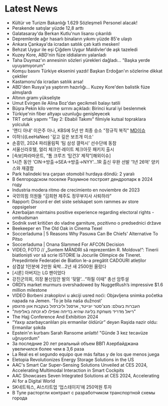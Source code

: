 # Latest News
-  Kültür ve Turizm Bakanlığı 1.629 Sözleşmeli Personel alacak!
-  Perakende satışlar yüzde 12,8 arttı
-  Galatasaray'da Berkan Kutlu'nun lisansı çıkarıldı
-  Depremlerde ağır hasarlı binaların yıkımı yüzde 85'e ulaştı
-  Ankara Çankaya'da icradan satılık çatı katlı mesken!
-  Behzat Uygur ile eşi Çiğdem Uygur Maldivler'de aşk tazeledi
-  Kuzey Kore, ABD'nin füze iddialarını yalanladı
-  Taha Duymaz'ın annesinin sözleri yürekleri dağladı... "Başka yerde uyuyamıyorum"
-  Komşu basını Türkiye eksenini yazdı! Başkan Erdoğan'ın sözlerine dikkat çektiler
-  Kastamonu'da icradan satılık arsa!
-  ABD'den Rusya'ya yaptırım hazırlığı... Kuzey Kore'den balistik füze almışlardı
-  Altının gramı yükselişte
-  Umut Evirgen ile Alina Boz'dan gecikmeli balayı tatili
-  Büşra Pekin kilo verme sırrını açıkladı: Birinci kural iyi beslenmek
-  Türkiye'nin fiber altyapı uzunluğu genişleyecek
-  TRT ortak yapımı "Tay 2: Ebabil Takımı" filmiyle kutsal topraklara yolculuk
-  '앤디 아내' 이은주 아나, KBS에 5년 만 최종 승소 "정규직 복직" [MD이슈](종합)
-  이하늬(LeeHaNee) '깊고 깊은 보조개 미소'
-  손흥민, 2024 파리올림픽 ‘팀 삼성 갤럭시’ 선수단에 동참
-  서울신라호텔, 얼리 체크인·레이트 체크아웃 패키지 출시
-  [속보]파라마운트, “톰 크루즈 ‘탑건3’ 제작”[해외이슈]
-  1시즌 동안 'CIN→방출→SEA→방출→NYY'…1R 출신 우완 선발 '1년 26억' 양키스와 재결합
-  Park halindeki tıra çarpan otomobil hurdaya döndü: 2 yaralı
-  В белгородском поселке Разумное построят дендропарк в 2024 году
-  Industria modera ritmo de crecimiento en noviembre de 2023
-  국민의힘 의원들 “김희현 제주도 정무부지사 사퇴하라”
-  Rapport: Discord er det siste selskapet som rammes av store oppsigelser
-  Azerbaijan maintains positive experience regarding electoral rights - ombudsman
-  Sodnik svet kritičen do vladne garniture, pozitivno o predsednici države
-  Beekeeper en The Old Oak in Cinema Texel
-  Soccerladuma | 5 Reasons Why Pasuwa Can Be Chiefs' Alternative To Pitso
-  Soccerladuma | Onana Slammed For AFCON Decision
-  VIDEO, FOTO // „Suntem MÂNDRI să reprezentăm R. Moldova!”: Tinerii biatloniști vor să scrie ISTORIE la Jocurile Olimpice de Tineret. Președintele Federației de Biatlon le-a pregătit CADOURI atleților
-  삼겹살 1인분에 2만원 육박…2년 새 2500원 올랐다
-  [시론] 아버지는 LG 팬이었다
-  강진군의회, 의장 불신임안 발의 ‘뒷말’…“하필 이때” 총선 암투설
-  ORDI’s market murmurs overshadowed by NuggetRush’s impressive $1.6 million milestone
-  VIDEO Borbeni zrakoplovi u akciji usred noći: Objavljena snimka početka napada na Jemen. 'To je bila naša dužnost'
-  העברות בעולם: מנצ'סטר יונייטד, ארסנל וליברפול בעקבות אוון פרגוסון
-  "ריאל מדריד משחקת בליגה שהיא בדיחה ואפילו לא זכתה באליפות"
-  The Hajj Conference And Exhibition 2024
-  “Yaxşı azərbaycanlıları pis ermənilər öldürür” deyən Raşida nazir oldu: Ermənilər şokda
-  Epstein'ın kurbanı Sarah Ransome anlattı! "Günde 3 kez tecavüze uğruyordum"
-  За последние 20 лет реальный объем ВВП Азербайджана увеличился более чем в 3,6 раза
-  La Real es el segundo equipo que más faltas y de los que menos juega
-  Eletopia Revolutionizes Energy Storage Solutions in the US
-  AAC's Smart Car Super-Sensing Solutions Unveiled at CES 2024, Accelerating Multimodal Interaction in Smart Cockpits
-  AAC Showcases Seven Integrated Solutions at CES 2024, Accelerating AI for a Digital World
-  SK네트웍스, AI스타트업 ‘업스테이지’에 250억원 투자
-  В Туле расторгли контракт с разработчиком транспортной схемы города
